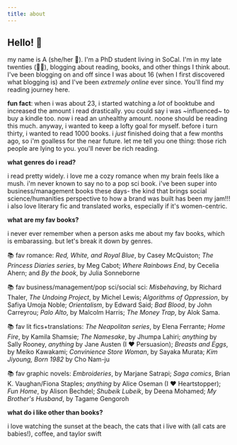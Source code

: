 ```yaml
---
title: about
---
```


## Hello! 👋 

my name is A (she/her 🌈). I'm a PhD student living in SoCal. I'm in my late twenties (👵🏾), blogging about reading, books, and other things I think about. I've been blogging on and off since I was about 16 (when I first discovered what blogging is) and I've been  *extremely online* ever since. You'll find my reading journey here.

**fun fact**: 
when i was about 23, i started watching a *lot* of booktube and increased the amount i read drastically. you could say i was ~influenced~ to buy a kindle too. now i read an unhealthy amount. noone should be reading this much. anyway, i wanted to keep a lofty goal for myself. before i turn thirty, i wanted to read 1000 books. i *just* finished doing that a few months ago, so i'm goalless for the near future. 
let me tell you one thing: those rich people are lying to you. you'll never be rich reading. 

**what genres do i read?**

i read pretty widely. i love me a cozy romance when my brain feels like a mush. i'm never known to say no to a pop sci book. i've been super into business/management books these days- the kind that brings social science/humanities perspective to how a brand was built has been my jam!!! i also love literary fic and translated works, especially if it's women-centric.

**what are my fav books?**

i never ever remember when a person asks me about my fav books, which is embarassing. but let's break it down by genres.

📚 fav romance: *Red, White, and Royal Blue*, by Casey McQuiston; *The Princess Diaries series*, by Meg Cabot; *Where Rainbows End*, by Cecelia Ahern; and *By the book*, by Julia Sonneborne 

📚 fav business/management/pop sci/social sci: *Misbehaving*, by Richard Thaler,  *The Undoing Project*, by Michel Lewis; *Algorithms of Oppression*, by Safiya Umoja Noble; *Orientalism*, by Edward Said; *Bad Blood*, by John Carreyrou; *Palo Alto*, by Malcolm Harris; *The Money Trap*, by Alok Sama.

📚 fav lit fics+translations: *The Neapolitan series*, by Elena Ferrante; *Home Fire*, by Kamila Shamsie; *The Namesake*, by Jhumpa Lahiri; *anything* by Sally Rooney, *anything* by Jane Austen (I :heart: Persuasion); *Breasts and Eggs*, by Meiko Kawakami; *Convinience Store Woman*, by Sayaka Murata; *Kim Jiyoung, Born 1982* by Cho Nam-ju

📚 fav graphic novels: *Embroideries*, by Marjane Satrapi; *Saga comics*, Brian K. Vaughan/Fiona Staples; *anything* by Alice Oseman (I :heart: Heartstopper); *Fun Home*, by Alison Bechdel; *Shubeik Lubeik*, by Deena Mohamed; *My Brother's Husband*, by Tagame Gengoroh

**what do i like other than books?**

i love watching the sunset at the beach, the cats that i live with (all cats are babies!), coffee, and taylor swift